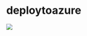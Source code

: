 # deploytoazure

<a href="https://portal.azure.com/#create/Microsoft.Template/uri/https%3A%2F%2Fgithub.com%2Fbaagoesthelam%2Fdeploytoazure%2Fblob%2Fmaster%2Fbasenameazuredeploy.json" target="_blank">
  <img src="https://aka.ms/deploytoazurebutton"/>
</a>

